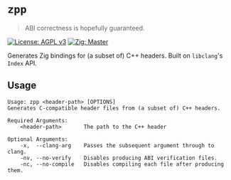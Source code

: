 # `zpp`
> ABI correctness is hopefully guaranteed.

[![License: AGPL v3](https://img.shields.io/badge/License-AGPL_v3-blue.svg)](https://www.gnu.org/licenses/agpl-3.0)
[![Zig: Master](https://img.shields.io/badge/Zig-master-color?logo=zig&color=%23f3ab20)](https://ziglang.org)

Generates Zig bindings for (a subset of) C++ headers.
Built on `libclang`'s `Index` API.

## Usage

```
Usage: zpp <header-path> [OPTIONS]
Generates C-compatible header files from (a subset of) C++ headers. 

Required Arguments:
    <header-path>       The path to the C++ header

Optional Arguments:
    -x,  --clang-arg    Passes the subsequent argument through to clang.
    -nv, --no-verify    Disables producing ABI verification files.
    -nc, --no-compile   Disables compiling each file after producing them.  
```